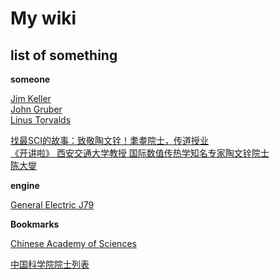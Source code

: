 # My wiki


## list of something

**someone**

[Jim Keller](https://en.wikipedia.org/wiki/Jim_Keller_(engineer))  
[John Gruber](https://en.wikipedia.org/wiki/John_Gruber)  
[Linus Torvalds](https://en.wikipedia.org/wiki/Linus_Torvalds)  

[找最SCI的故事：致敬陶文铨！耄耋院士，传道授业](https://www.bilibili.com/video/BV1et4y19753)  
[《开讲啦》 西安交通大学教授 国际数值传热学知名专家陶文铨院士](https://www.youtube.com/watch?v=U-tYV8u_2s8)  
[陈大燮](https://history.seu.edu.cn/2018/0404/c18669a212203/page.htm)  

**engine**

[General Electric J79](https://en.wikipedia.org/wiki/General_Electric_J79)  



**Bookmarks**

[Chinese Academy of Sciences](https://en.wikipedia.org/wiki/Chinese_Academy_of_Sciences)

[中国科学院院士列表](https://zh.wikipedia.org/zh-cn/中国科学院院士列表)



